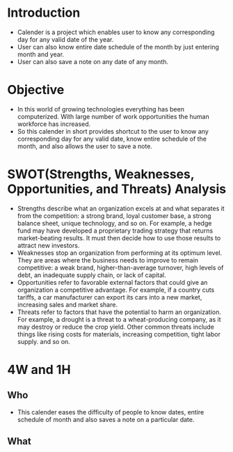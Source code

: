# Introduction
* Calender is a project which enables user to know any corresponding day for any valid date of the year.
* User can also know entire date schedule of the month by just entering month and year.
* User can also save a note on any date of any month.

# Objective
* In this world of growing technologies everything has been computerized. With large number of work opportunities the human workforce has increased.
* So this calender in short provides shortcut to the user to know any corresponding day for any valid date, know entire schedule of the month, and also allows the user to save a note.
 
 # SWOT(Strengths, Weaknesses, Opportunities, and Threats) Analysis
   * Strengths describe what an organization excels at and what separates it from the competition: a strong brand, loyal customer base, a strong balance sheet, unique technology, and so on. For example, a hedge fund may have developed a proprietary trading strategy that returns market-beating results. It must then decide how to use those results to attract new investors.
   * Weaknesses stop an organization from performing at its optimum level. They are areas where the business needs to improve to remain competitive: a weak brand, higher-than-average turnover, high levels of debt, an inadequate supply chain, or lack of capital.
   * Opportunities refer to favorable external factors that could give an organization a competitive advantage. For example, if a country cuts tariffs, a car manufacturer can export its cars into a new market, increasing sales and market share.
   * Threats refer to factors that have the potential to harm an organization. For example, a drought is a threat to a wheat-producing company, as it may destroy or reduce the crop yield. Other common threats include things like rising costs for materials, increasing competition, tight labor supply. and so on.
  # 4W and 1H
  ## Who
  * This calender eases the difficulty of people to know dates, entire schedule of month and also saves a note on a particular date.
  ## What
